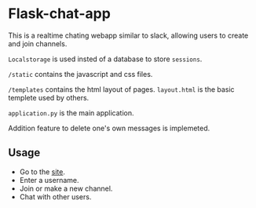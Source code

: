 # Flask-chat-app

This is a realtime chating webapp similar to slack, allowing users to create and join channels.

`Localstorage` is used insted of a database to store `sessions`.

`/static` contains the javascript and css files.

`/templates` contains the html layout of pages. `layout.html` is the basic templete used by others.

`application.py` is the main application.

Addition feature to delete one's own messages is implemeted.

## Usage

- Go to the [site](https://ipu-chat.herokuapp.com/).
- Enter a username.
- Join or make a new channel.
- Chat with other users.

